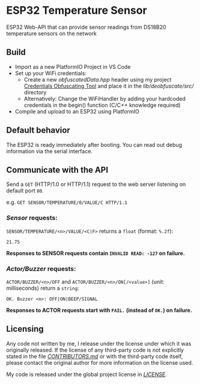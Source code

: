 # ESP32 Temperature Sensor
ESP32 Web-API that can provide sensor readings from DS18B20 temperature sensors on the network

## Build

- Import as a new PlatformIO Project in VS Code
- Set up your WiFi credentials:
  - Create a new *obfuscatedData.hpp* header using my project [Credentials Obfuscating Tool](https://github.com/execvpe/credentials-obfuscating-tool) and place it in the *lib/deobfuscate/src/* directory
  - Alternatively: Change the WiFiHandler by adding your hardcoded credentials in the begin() function (C/C++ knowledge required)
- Compile and upload to an ESP32 using PlatformIO

## Default behavior

The ESP32 is ready immediately after booting. You can read out debug information via the serial interface.

## Communicate with the API

Send a `GET` (HTTP/1.0 or HTTP/1.1) request to the web server listening on default port `80`.

e.g. `GET SENSOR/TEMPERATURE/0/VALUE/C HTTP/1.1`

### *Sensor* requests:

`SENSOR/TEMPERATURE/<n>/VALUE/<C|F>` returns a `float` (format: `%.2f`):

```
21.75
```

**Responses to SENSOR requests contain `INVALID READ: -127` on failure.**

### *Actor/Buzzer* requests:

`ACTOR/BUZZER/<n>/OFF` and `ACTOR/BUZZER/<n>/ON[/<value>]` (unit: milliseconds) return a `string`:

```
OK. Buzzer <n>: OFF|ON|BEEP/SIGNAL
```

**Responses to ACTOR requests start with `FAIL.` (instead of `OK.`) on failure.**

## Licensing

Any code not written by me, I release under the license under which it was originally released. If the license of any third-party code is not explicitly stated in the file *[CONTRIBUTORS.md](CONTRIBUTORS.md)* or with the third-party code itself, please contact the original author for more information on the license used.

My code is released under the global project license in *[LICENSE](LICENSE)*.
